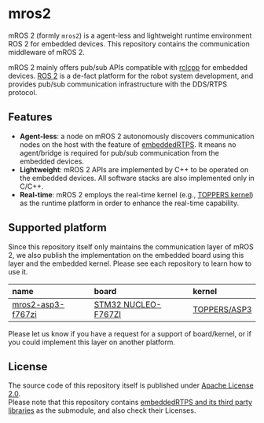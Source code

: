 # mros2

mROS 2 (formly `mros2`) is a agent-less and lightweight runtime environment ROS 2 for embedded devices.
This repository contains the communication middleware of mROS 2.

mROS 2 mainly offers pub/sub APIs compatible with [rclcpp](https://docs.ros2.org/dashing/api/rclcpp/index.html) for embedded devices. 
[ROS 2](https://docs.ros.org/en/dashing/) is a de-fact platform for the robot system development, and provides pub/sub communication infrastructure with the DDS/RTPS protocol.

## Features

- **Agent-less**: a node on mROS 2 autonomously discovers communication nodes on the host with the feature of [embeddedRTPS](https://github.com/mROS-base/embeddedRTPS). It means no agent/bridge is required for pub/sub communication from the embedded devices.
- **Lightweight**: mROS 2 APIs are implemented by C++ to be operated on the embedded devices. All software stacks are also implemented only in C/C++.
- **Real-time**: mROS 2 employs the real-time kernel (e.g., [TOPPERS kernel](https://www.toppers.jp/en/project.html)) as the runtime platform in order to enhance the real-time capability.

## Supported platform

Since this repository itself only maintains the communication layer of mROS 2, we also publish the implementation on the embedded board using this layer and the embedded kernel.
Please see each repository to learn how to use it.


| name | board | kernel |
|:---|:---|:---|
| [mros2-asp3-f767zi](https://github.com/mROS-base/mros2-asp3-f767zi) |[STM32 NUCLEO-F767ZI](https://www.st.com/en/evaluation-tools/nucleo-f767zi.html) | [TOPPERS/ASP3](https://www.toppers.jp/en/project.html) |

Please let us know if you have a request for a support of board/kernel, or if you could implement this layer on another platform.

## License

The source code of this repository itself is published under [Apache License 2.0](https://github.com/mROS-base/mros2/blob/main/LICENSE).  
Please note that this repository contains [embeddedRTPS and its third party libraries](https://github.com/mROS-base/embeddedRTPS#third-party-libraries) as the submodule, and also check their Licenses.

